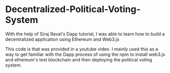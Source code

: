 # Decentralized-Political-Voting-System
With the help of Siraj Raval's Dapp tutorial, I was able to learn how to build a decentralized application using Ethereum and Web3.js

This code is that was provided in a youtube video. I mainly used this as a way to get familiar with the Dapp process of using the npm to install web3.js and ethereum's test blockchain and then deploying the political voting system.
